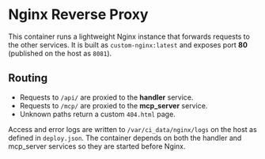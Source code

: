 # Nginx Reverse Proxy

This container runs a lightweight Nginx instance that forwards requests to the other services.
It is built as `custom-nginx:latest` and exposes port **80** (published on the host as `8081`).

## Routing

- Requests to `/api/` are proxied to the **handler** service.
- Requests to `/mcp/` are proxied to the **mcp_server** service.
- Unknown paths return a custom `404.html` page.

Access and error logs are written to `/var/ci_data/nginx/logs` on the host as defined in `deploy.json`.
The container depends on both the handler and mcp_server services so they are started before Nginx.

